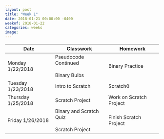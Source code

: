 ```yaml
---
layout: post
title: "Week 1"
date: 2018-01-21 00:00:00 -0400
weekof: 2018-01-22
categories: weeks
image:
---
```


|Date                        |Classwork|Homework|
|----------------------------|---------|--------|
|Monday 1/22/2018            | Pseudocode Continued <br><br> Binary Bulbs | Binary Practice |
|Tuesday 1/23/2018           | Intro to Scratch | Scratch0 |
|Thursday 1/25/2018 | Scratch Project | Work on Scratch Project |
|Friday 1/26/2018            | Binary and Scratch Quiz <br><br> Scratch Project | Finish Scratch Project |
